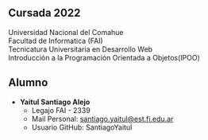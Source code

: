 ## Cursada 2022

Universidad Nacional del Comahue  
Facultad de Informatica (FAI)  
Tecnicatura Universitaria en Desarrollo Web  
Introducción a la Programación Orientada a Objetos(IPOO)   

## Alumno
- **Yaitul Santiago Alejo**
    - Legajo FAI - 2339
    - Mail Personal: santiago.yaitul@est.fi.edu.ar
    - Usuario GitHub: SantiagoYaitul
